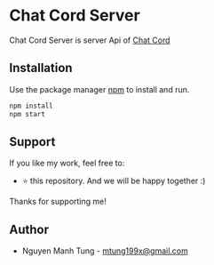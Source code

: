 # Chat Cord Server

Chat Cord Server is server Api of [Chat Cord](https://github.com/17521236/chatcord)

## Installation

Use the package manager [npm](https://www.npmjs.com/) to install and run.

```bash
npm install
npm start
```
## Support
If you like my work, feel free to:

- ⭐ this repository. And we will be happy together :)

Thanks for supporting me!

## Author

- Nguyen Manh Tung - mtung199x@gmail.com
